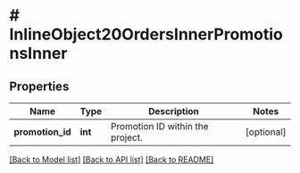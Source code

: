 # # InlineObject20OrdersInnerPromotionsInner

## Properties

Name | Type | Description | Notes
------------ | ------------- | ------------- | -------------
**promotion_id** | **int** | Promotion ID within the project. | [optional]

[[Back to Model list]](../../README.md#models) [[Back to API list]](../../README.md#endpoints) [[Back to README]](../../README.md)
